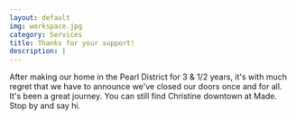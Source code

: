 ```yaml
---
layout: default
img: workspace.jpg
category: Services
title: Thanks for your support!
description: |
---
```


After making our home in the Pearl District for 3 & 1/2 years, it's with much regret that we have to announce we've closed our doors once and for all. It's been a great journey. You can still find Christine downtown at Made. Stop by and say hi.